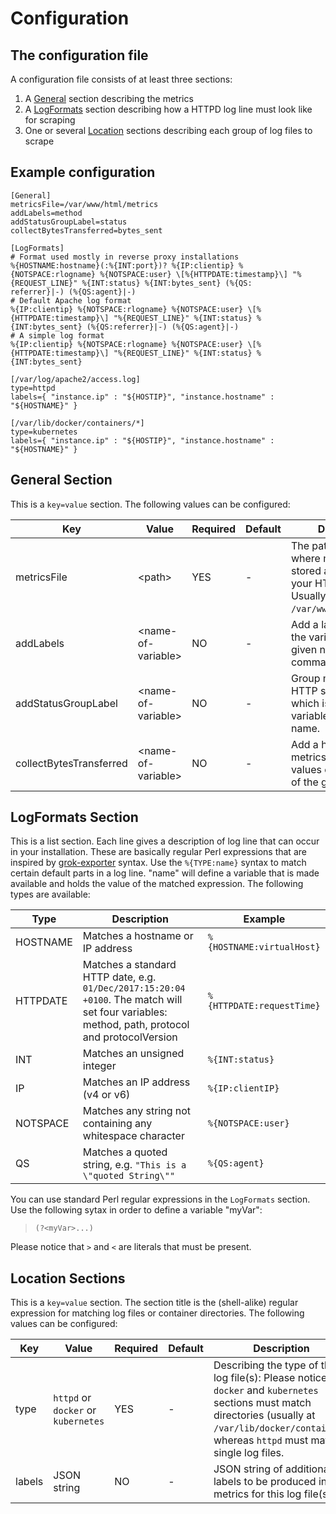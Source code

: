# Configuration

## The configuration file
A configuration file consists of at least three sections:

1. A [General](#user-content-general-section) section describing the metrics
1. A [LogFormats](#user-content-logformats-section) section describing how a HTTPD log line must look like for scraping
1. One or several [Location](#user-content-location-sections) sections describing each group of log files to scrape

## Example configuration

```
[General]
metricsFile=/var/www/html/metrics
addLabels=method
addStatusGroupLabel=status
collectBytesTransferred=bytes_sent

[LogFormats]
# Format used mostly in reverse proxy installations
%{HOSTNAME:hostname}(:%{INT:port})? %{IP:clientip} %{NOTSPACE:rlogname} %{NOTSPACE:user} \[%{HTTPDATE:timestamp}\] "%{REQUEST_LINE}" %{INT:status} %{INT:bytes_sent} (%{QS:
referrer}|-) (%{QS:agent}|-)
# Default Apache log format
%{IP:clientip} %{NOTSPACE:rlogname} %{NOTSPACE:user} \[%{HTTPDATE:timestamp}\] "%{REQUEST_LINE}" %{INT:status} %{INT:bytes_sent} (%{QS:referrer}|-) (%{QS:agent}|-)
# A simple log format
%{IP:clientip} %{NOTSPACE:rlogname} %{NOTSPACE:user} \[%{HTTPDATE:timestamp}\] "%{REQUEST_LINE}" %{INT:status} %{INT:bytes_sent}

[/var/log/apache2/access.log]
type=httpd
labels={ "instance.ip" : "${HOSTIP}", "instance.hostname" : "${HOSTNAME}" }

[/var/lib/docker/containers/*]
type=kubernetes
labels={ "instance.ip" : "${HOSTIP}", "instance.hostname" : "${HOSTNAME}" }
```

## General Section
This is a `key=value` section. The following values can be configured:

Key|Value|Required|Default|Description
---|-----|--------|-------|-----------
metricsFile|&lt;path&gt;|YES|-|The path to the file where metrics will be stored and served by your HTTPD product. Usually `/var/www/html/metrics`.
addLabels|&lt;name-of-variable&gt;|NO|-|Add a label based on the variable of the given name(s) - comma-separated list.
addStatusGroupLabel|&lt;name-of-variable&gt;|NO|-|Group metrics by the HTTP status code which is given by the variable of the given name.
collectBytesTransferred|&lt;name-of-variable&gt;|NO|-|Add a http_sent_bytes metrics and add up the values of the variable of the given name.

## LogFormats Section
This is a list section. Each line gives a description of log line that can occur in your installation. These are basically regular Perl expressions
that are inspired by [grok-exporter](https://github.com/fstab/grok_exporter) syntax. Use the `%{TYPE:name}` 
syntax to match certain default parts in a log line. "name" will define
a variable that is made available and holds the value of the matched expression. The following types
are available:

Type|Description|Example
----|-----------|-------
HOSTNAME|Matches a hostname or IP address|`%{HOSTNAME:virtualHost}`
HTTPDATE|Matches a standard HTTP date, e.g. `01/Dec/2017:15:20:04 +0100`. The match will set four variables: method, path, protocol and protocolVersion|`%{HTTPDATE:requestTime}`
INT|Matches an unsigned integer|`%{INT:status}`
IP|Matches an IP address (v4 or v6)|`%{IP:clientIP}`
NOTSPACE|Matches any string not containing any whitespace character|`%{NOTSPACE:user}`
QS|Matches a quoted string, e.g. `"This is a \"quoted String\""`|`%{QS:agent}`

You can use standard Perl regular expressions in the `LogFormats` section. Use the following sytax in order to define a variable "myVar":

> `(?<myVar>...)`

Please notice that `>` and `<` are literals that must be present.

## Location Sections
This is a `key=value` section. The section title is the (shell-alike) regular expression for matching log files or container directories.
The following values can be configured:

Key|Value|Required|Default|Description
---|-----|--------|-------|-----------
type|`httpd` or `docker` or `kubernetes`|YES|-|Describing the type of the log file(s): Please notice that `docker` and `kubernetes` sections must match directories (usually at `/var/lib/docker/containers`, whereas `httpd` must match single log files.
labels|JSON string|NO|-|JSON string of additional labels to be produced in metrics for this log file(s)


